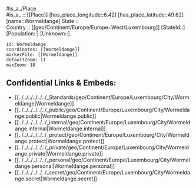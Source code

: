 ﻿---
location: [49.62,6.42] 
mapzoom: [7,12] 
mapmarker: city 
type: City
tags:
- geo/City


SpocWebEntityId: 35705
isDeleted: false
confidential: public

---
#is_a_/Place  
#is_a_ :: [[Place]] 
[has_place_longitude::6.42] 
[has_place_latitude::49.62] 
[name::Wormeldange] 
State ::  
Country :: [[geo/Continent/Europe/Europe~West/Luxembourg]] 
[StateId::] 
[Population::] 
[Unknown::] 


```leaflet
id: Wormeldange
coordinates: [[Wormeldange]] 
markerFile: [[Wormeldange]] 
defaultZoom: 11 
maxZoom: 18
```


## Confidential Links & Embeds: 
- [[../../../../../../_Standards/geo/Continent/Europe/Luxembourg/City/Wormeldange|Wormeldange]] 
- [[../../../../../../_public/geo/Continent/Europe/Luxembourg/City/Wormeldange.public|Wormeldange.public]] 
- [[../../../../../../_internal/geo/Continent/Europe/Luxembourg/City/Wormeldange.internal|Wormeldange.internal]] 
- [[../../../../../../_protect/geo/Continent/Europe/Luxembourg/City/Wormeldange.protect|Wormeldange.protect]] 
- [[../../../../../../_private/geo/Continent/Europe/Luxembourg/City/Wormeldange.private|Wormeldange.private]] 
- [[../../../../../../_personal/geo/Continent/Europe/Luxembourg/City/Wormeldange.personal|Wormeldange.personal]] 
- [[../../../../../../_secret/geo/Continent/Europe/Luxembourg/City/Wormeldange.secret|Wormeldange.secret]] 
